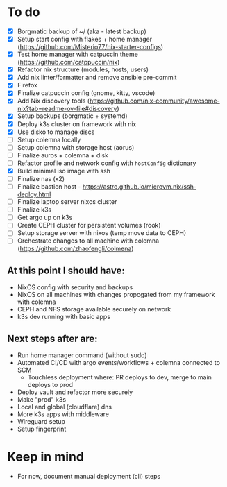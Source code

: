 # To do
 - [x] Borgmatic backup of ~/ (aka - latest backup)
 - [x] Setup start config with flakes + home manager (https://github.com/Misterio77/nix-starter-configs)
 - [x] Test home manager with catpuccin theme (https://github.com/catppuccin/nix)
 - [x] Refactor nix structure (modules, hosts, users)
 - [x] Add nix linter/formatter and remove ansible pre-commit
 - [x] Firefox
 - [x] Finalize catpuccin config (gnome, kitty, vscode)
 - [x] Add Nix discovery tools (https://github.com/nix-community/awesome-nix?tab=readme-ov-file#discovery)
 - [x] Setup backups (borgmatic + systemd)
 - [x] Deploy k3s cluster on framework with nix
 - [x] Use disko to manage discs
 - [ ] Setup colemna locally
 - [ ] Setup colemna with storage host (aorus)
 - [ ] Finalize auros + colemna + disk
 - [ ] Refactor profile and network config with `hostConfig` dictionary
 - [x] Build minimal iso image with ssh
 - [ ] Finalize nas (x2)
 - [ ] Finalize bastion host - https://astro.github.io/microvm.nix/ssh-deploy.html
 - [ ] Finalize laptop server nixos cluster
 - [ ] Finalize k3s
 - [ ] Get argo up on k3s
 - [ ] Create CEPH cluster for persistent volumes (rook)
 - [ ] Setup storage server with nixos (temp move data to CEPH)
 - [ ] Orchestrate changes to all machine with colemna (https://github.com/zhaofengli/colmena)

## At this point I should have:
- NixOS config with security and backups
- NixOS on all machines with changes propogated from my framework with colemna
- CEPH and NFS storage available securely on network
- k3s dev running with basic apps

## Next steps after are:
- Run home manager command (without sudo)
- Automated CI/CD with argo events/workflows + colemna connected to SCM
    - Touchless deployment where: PR deploys to dev, merge to main deploys to prod
- Deploy vault and refactor more securely
- Make "prod" k3s
- Local and global (cloudflare) dns
- More k3s apps with middleware
- Wireguard setup
- Setup fingerprint

# Keep in mind
- For now, document manual deployment (cli) steps
